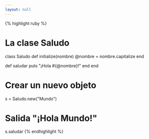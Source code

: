 ```yaml
---
layout: null
---
```


{% highlight ruby %}
# La clase Saludo
class Saludo
  def initialize(nombre)
    @nombre = nombre.capitalize
  end

  def saludar
    puts "¡Hola #{@nombre}!"
  end
end

# Crear un nuevo objeto
s = Saludo.new("Mundo")

# Salida "¡Hola Mundo!"
s.saludar
{% endhighlight %}
